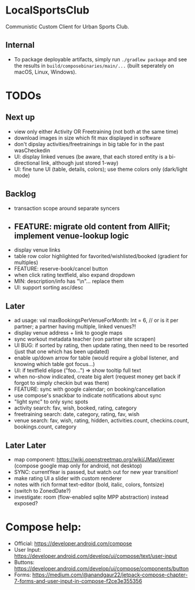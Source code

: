 # LocalSportsClub

Communistic Custom Client for Urban Sports Club.

## Internal

* To package deployable artifacts, simply run `./gradlew package` and see the results
  in `build/composebinaries/main/...` (built seperately on macOS, Linux, Windows).

# TODOs

## Next up

* view only either Activity OR Freetraining (not both at the same time)
* download images in size which fit max displayed in software
* don't dipslay activities/freetrainings in big table for in the past wasCheckedin
* UI: display linked venues (be aware, that each stored entity is a bi-directional link, although just stored 1-way)
* UI: fine tune UI (table, details, colors); use theme colors only (dark/light mode)

## Backlog

* transaction scope around separate syncers
* FEATURE: migrate old content from AllFit; implement venue-lookup logic
  --
* display venue links
* table row color highlighted for favorited/wishlisted/booked (gradient for multiples)
* FEATURE: reserve-book/cancel button
* when click rating textfield, also expand dropdown
* MIN: description/info has "\n"... replace them
* UI: support sorting asc/desc

## Later

* ad usage: val maxBookingsPerVenueForMonth: Int = 6, // or is it per partner; a partner having multiple, linked
  venues?!
* display venue address + link to google maps
* sync workout metadata teacher (von partner site scrapen)
* UI BUG: if sorted by rating, then update rating, then need to be resorted (just that one which has been updated)
* enable up/down arrow for table (would require a global listener, and knowing which table got focus...)
* UI: if textfield elipse ("foo...") => show tooltip full text
* when no-show indicated, create big alert (request money get back if forgot to simply checkin but was there)
* FEATURE: sync with google calendar; on booking/cancellation
* use compose's snackbar to indicate notifications about sync
* "light sync" to only sync spots
* activity search: fav, wish, booked, rating, category
* freetraining search: date, category, rating, fav, wish
* venue search: fav, wish, rating, hidden, activities.count, checkins.count, bookings.count, category

## Later Later

* map component: https://wiki.openstreetmap.org/wiki/JMapViewer (compose google map only for android, not desktop)
* SYNC: currentYear is passed, but watch out for new year transition!
* make rating UI a slider with custom renderer
* notes with rich format text-editor (bold, italic, colors, fontsize)
* (switch to ZonedDate?)
* investigate: room (flow-enabled sqlite MPP abstraction) instead exposed?

# Compose help:

* Official: https://developer.android.com/compose
* User Input: https://developer.android.com/develop/ui/compose/text/user-input
* Buttons: https://developer.android.com/develop/ui/compose/components/button
* Forms: https://medium.com/@anandgaur22/jetpack-compose-chapter-7-forms-and-user-input-in-compose-f2ce3e355356
